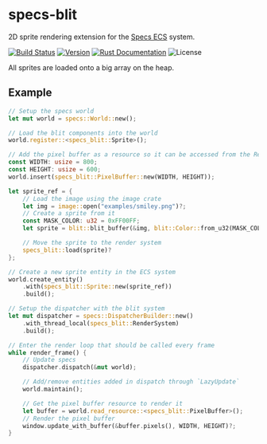 # specs-blit
2D sprite rendering extension for the [Specs ECS](https://github.com/amethyst/specs) system.

<a href="https://actions-badge.atrox.dev/tversteeg/specs-blit/goto"><img src="https://img.shields.io/endpoint.svg?url=https%3A%2F%2Factions-badge.atrox.dev%2Ftversteeg%2Fspecs-blit%2Fbadge&style=flat" alt="Build Status"/></a>
<a href="https://crates.io/crates/specs-blit"><img src="https://img.shields.io/crates/v/specs-blit.svg" alt="Version"/></a>
<a href="https://docs.rs/specs-blit"><img src="https://img.shields.io/badge/api-rustdoc-blue.svg" alt="Rust Documentation"/></a>
<img src="https://img.shields.io/crates/l/specs-blit.svg" alt="License"/>

All sprites are loaded onto a big array on the heap.

## Example

```rust
// Setup the specs world
let mut world = specs::World::new();

// Load the blit components into the world
world.register::<specs_blit::Sprite>();

// Add the pixel buffer as a resource so it can be accessed from the RenderSystem later
const WIDTH: usize = 800;
const HEIGHT: usize = 600;
world.insert(specs_blit::PixelBuffer::new(WIDTH, HEIGHT));

let sprite_ref = {
    // Load the image using the image crate
    let img = image::open("examples/smiley.png")?;
    // Create a sprite from it
	const MASK_COLOR: u32 = 0xFF00FF;
    let sprite = blit::blit_buffer(&img, blit::Color::from_u32(MASK_COLOR));

    // Move the sprite to the render system
    specs_blit::load(sprite)?
};

// Create a new sprite entity in the ECS system
world.create_entity()
	.with(specs_blit::Sprite::new(sprite_ref))
	.build();

// Setup the dispatcher with the blit system
let mut dispatcher = specs::DispatcherBuilder::new()
	.with_thread_local(specs_blit::RenderSystem)
	.build();

// Enter the render loop that should be called every frame
while render_frame() {
	// Update specs
	dispatcher.dispatch(&mut world);

	// Add/remove entities added in dispatch through `LazyUpdate`
	world.maintain();

	// Get the pixel buffer resource to render it
	let buffer = world.read_resource::<specs_blit::PixelBuffer>();
	// Render the pixel buffer
	window.update_with_buffer(&buffer.pixels(), WIDTH, HEIGHT)?;
}
```
